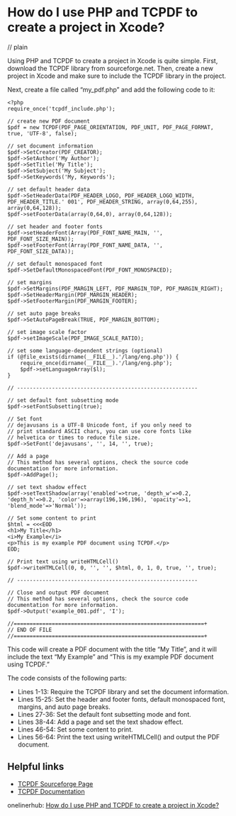 # How do I use PHP and TCPDF to create a project in Xcode?
// plain

Using PHP and TCPDF to create a project in Xcode is quite simple. First, download the TCPDF library from sourceforge.net. Then, create a new project in Xcode and make sure to include the TCPDF library in the project.

Next, create a file called “my_pdf.php” and add the following code to it:

```
<?php
require_once('tcpdf_include.php');

// create new PDF document
$pdf = new TCPDF(PDF_PAGE_ORIENTATION, PDF_UNIT, PDF_PAGE_FORMAT, true, 'UTF-8', false);

// set document information
$pdf->SetCreator(PDF_CREATOR);
$pdf->SetAuthor('My Author');
$pdf->SetTitle('My Title');
$pdf->SetSubject('My Subject');
$pdf->SetKeywords('My, Keywords');

// set default header data
$pdf->SetHeaderData(PDF_HEADER_LOGO, PDF_HEADER_LOGO_WIDTH, PDF_HEADER_TITLE.' 001', PDF_HEADER_STRING, array(0,64,255), array(0,64,128));
$pdf->setFooterData(array(0,64,0), array(0,64,128));

// set header and footer fonts
$pdf->setHeaderFont(Array(PDF_FONT_NAME_MAIN, '', PDF_FONT_SIZE_MAIN));
$pdf->setFooterFont(Array(PDF_FONT_NAME_DATA, '', PDF_FONT_SIZE_DATA));

// set default monospaced font
$pdf->SetDefaultMonospacedFont(PDF_FONT_MONOSPACED);

// set margins
$pdf->SetMargins(PDF_MARGIN_LEFT, PDF_MARGIN_TOP, PDF_MARGIN_RIGHT);
$pdf->SetHeaderMargin(PDF_MARGIN_HEADER);
$pdf->SetFooterMargin(PDF_MARGIN_FOOTER);

// set auto page breaks
$pdf->SetAutoPageBreak(TRUE, PDF_MARGIN_BOTTOM);

// set image scale factor
$pdf->setImageScale(PDF_IMAGE_SCALE_RATIO);

// set some language-dependent strings (optional)
if (@file_exists(dirname(__FILE__).'/lang/eng.php')) {
	require_once(dirname(__FILE__).'/lang/eng.php');
	$pdf->setLanguageArray($l);
}

// ---------------------------------------------------------

// set default font subsetting mode
$pdf->setFontSubsetting(true);

// Set font
// dejavusans is a UTF-8 Unicode font, if you only need to
// print standard ASCII chars, you can use core fonts like
// helvetica or times to reduce file size.
$pdf->SetFont('dejavusans', '', 14, '', true);

// Add a page
// This method has several options, check the source code documentation for more information.
$pdf->AddPage();

// set text shadow effect
$pdf->setTextShadow(array('enabled'=>true, 'depth_w'=>0.2, 'depth_h'=>0.2, 'color'=>array(196,196,196), 'opacity'=>1, 'blend_mode'=>'Normal'));

// Set some content to print
$html = <<<EOD
<h1>My Title</h1>
<i>My Example</i>
<p>This is my example PDF document using TCPDF.</p>
EOD;

// Print text using writeHTMLCell()
$pdf->writeHTMLCell(0, 0, '', '', $html, 0, 1, 0, true, '', true);

// ---------------------------------------------------------

// Close and output PDF document
// This method has several options, check the source code documentation for more information.
$pdf->Output('example_001.pdf', 'I');

//============================================================+
// END OF FILE
//============================================================+
```

This code will create a PDF document with the title “My Title”, and it will include the text “My Example” and “This is my example PDF document using TCPDF.”

The code consists of the following parts:
* Lines 1-13: Require the TCPDF library and set the document information.
* Lines 15-25: Set the header and footer fonts, default monospaced font, margins, and auto page breaks.
* Lines 27-36: Set the default font subsetting mode and font.
* Lines 38-44: Add a page and set the text shadow effect.
* Lines 46-54: Set some content to print.
* Lines 56-64: Print the text using writeHTMLCell() and output the PDF document.

## Helpful links
* [TCPDF Sourceforge Page](https://sourceforge.net/projects/tcpdf/)
* [TCPDF Documentation](https://tcpdf.org/docs.php)

onelinerhub: [How do I use PHP and TCPDF to create a project in Xcode?](https://onelinerhub.com/php-tcpdf/how-do-i-use-php-and-tcpdf-to-create-a-project-in-xcode)